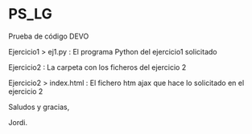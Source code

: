 # PS_LG
Prueba de código DEVO

Ejercicio1 > ej1.py : El programa Python del ejercicio1 solicitado

Ejercicio2 : La carpeta con los ficheros del ejercicio 2

Ejercicio2 > index.html : El fichero htm ajax que hace lo solicitado en el ejercicio 2

Saludos y gracias,

Jordi.

